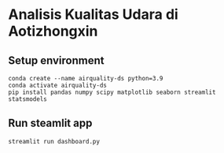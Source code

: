 # Analisis Kualitas Udara di Aotizhongxin
## Setup environment
```
conda create --name airquality-ds python=3.9
conda activate airquality-ds
pip install pandas numpy scipy matplotlib seaborn streamlit statsmodels
```

## Run steamlit app
```
streamlit run dashboard.py
```
